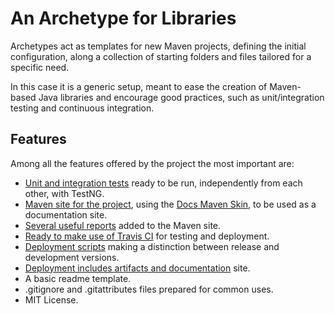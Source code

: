 # An Archetype for Libraries

Archetypes act as templates for new Maven projects, defining the initial configuration, along a collection of starting folders and files tailored for a specific need.

In this case it is a generic setup, meant to ease the creation of Maven-based Java libraries and encourage good practices, such as unit/integration testing and continuous integration.

## Features

Among all the features offered by the project the most important are:

- [Unit and integration tests][tests] ready to be run, independently from each other, with TestNG.
- [Maven site for the project][site], using the [Docs Maven Skin][docs-skin], to be used as a documentation site.
- [Several useful reports][site] added to the Maven site.
- [Ready to make use of Travis CI][travis] for testing and deployment.
- [Deployment scripts][deployment] making a distinction between release and development versions.
- [Deployment includes artifacts and documentation][deployment] site.
- A basic readme template.
- .gitignore and .gitattributes files prepared for common uses.
- MIT License.

[docs-skin]: https://github.com/Bernardo-MG/docs-maven-skin

[deployment]: ./deployment.html
[site]: ./site.html
[tests]: ./tests.html
[travis]: ./travis.html